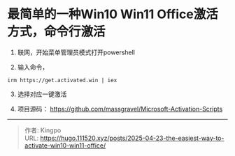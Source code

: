 # 最简单的一种Win10 Win11 Office激活方式，命令行激活


<!--more-->



1. 联网，开始菜单管理员模式打开powershell

2. 输入命令，
```
irm https://get.activated.win | iex
```

3. 选择对应一键激活

4. 项目源码：
https://github.com/massgravel/Microsoft-Activation-Scripts

---

> 作者: Kingpo  
> URL: https://hugo.111520.xyz/posts/2025-04-23-the-easiest-way-to-activate-win10-win11-office/  

